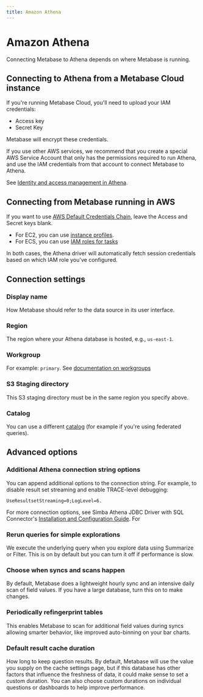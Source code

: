 ```yaml
---
title: Amazon Athena
---
```


# Amazon Athena

Connecting Metabase to Athena depends on where Metabase is running.

## Connecting to Athena from a Metabase Cloud instance

If you're running Metabase Cloud, you'll need to upload your IAM credentials:

- Access key
- Secret Key

Metabase will encrypt these credentials.

If you use other AWS services, we recommend that you create a special AWS Service Account that only has the permissions required to run Athena, and use the IAM credentials from that account to connect Metabase to Athena.

See [Identity and access management in Athena](https://docs.aws.amazon.com/athena/latest/ug/security-iam-athena.html).

## Connecting from Metabase running in AWS

If you want to use [AWS Default Credentials Chain](https://docs.aws.amazon.com/sdk-for-java/v1/developer-guide/credentials.html#credentials-default), leave the Access and Secret keys blank.

- For EC2, you can use [instance profiles](https://docs.aws.amazon.com/IAM/latest/UserGuide/id_roles_use_switch-role-ec2_instance-profiles.html).
- For ECS, you can use [IAM roles for tasks](https://docs.aws.amazon.com/AmazonECS/latest/developerguide/task-iam-roles.html)

In both cases, the Athena driver will automatically fetch session credentials based on which IAM role you've configured.

## Connection settings

### Display name

How Metabase should refer to the data source in its user interface.

### Region

The region where your Athena database is hosted, e.g., `us-east-1`.

### Workgroup

For example: `primary`. See [documentation on workgroups](https://docs.aws.amazon.com/athena/latest/ug/user-created-workgroups.html)

### S3 Staging directory

This S3 staging directory must be in the same region you specify above.

### Catalog

You can use a different [catalog](https://docs.aws.amazon.com/athena/latest/ug/understanding-tables-databases-and-the-data-catalog.html) (for example if you're using federated queries).

## Advanced options

### Additional Athena connection string options

You can append additional options to the connection string. For example, to disable result set streaming and enable TRACE-level debugging:

```
UseResultsetStreaming=0;LogLevel=6.
```

For more connection options, see Simba Athena JDBC Driver with SQL Connector's [Installation and Configuration Guide](https://s3.amazonaws.com/athena-downloads/drivers/JDBC/SimbaAthenaJDBC_2.0.13/docs/Simba+Athena+JDBC+Driver+Install+and+Configuration+Guide.pdf).
For

### Rerun queries for simple explorations

We execute the underlying query when you explore data using Summarize or Filter. This is on by default but you can turn it off if performance is slow.

### Choose when syncs and scans happen

By default, Metabase does a lightweight hourly sync and an intensive daily scan of field values. If you have a large database, turn this on to make changes.

### Periodically refingerprint tables

This enables Metabase to scan for additional field values during syncs allowing smarter behavior, like improved auto-binning on your bar charts.

### Default result cache duration

How long to keep question results. By default, Metabase will use the value you supply on the cache settings page, but if this database has other factors that influence the freshness of data, it could make sense to set a custom duration. You can also choose custom durations on individual questions or dashboards to help improve performance.
